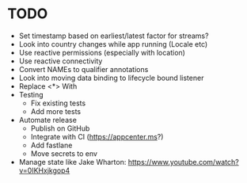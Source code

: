 # TODO

* Set timestamp based on earliest/latest factor for streams?
* Look into country changes while app running (Locale etc)
* Use reactive permissions (especially with location)
* Use reactive connectivity
* Convert NAMEs to qualifier annotations
* Look into moving data binding to lifecycle bound listener
* Replace <*> With <Unit>
* Testing
  * Fix existing tests
  * Add more tests
* Automate release
  * Publish on GitHub
  * Integrate with CI (https://appcenter.ms?)
  * Add fastlane
  * Move secrets to env
* Manage state like Jake Wharton: https://www.youtube.com/watch?v=0IKHxjkgop4
